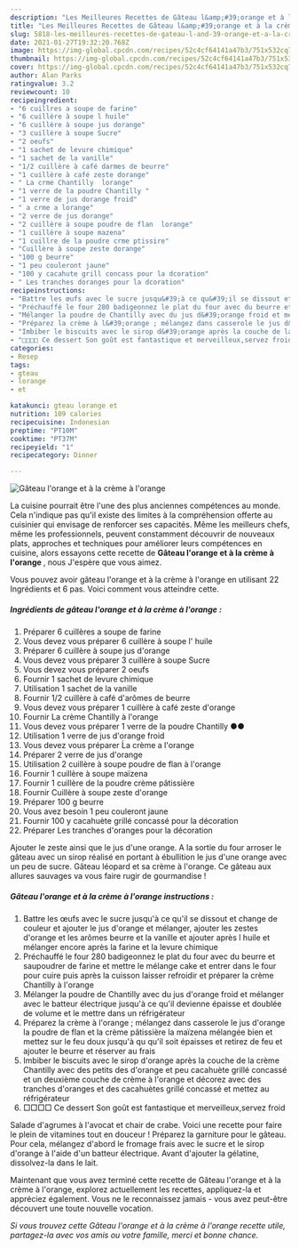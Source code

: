 ```yaml
---
description: "Les Meilleures Recettes de Gâteau l&amp;#39;orange et à la crème à l&amp;#39;orange"
title: "Les Meilleures Recettes de Gâteau l&amp;#39;orange et à la crème à l&amp;#39;orange"
slug: 5818-les-meilleures-recettes-de-gateau-l-and-39-orange-et-a-la-creme-a-l-and-39-orange
date: 2021-01-27T19:32:20.768Z
image: https://img-global.cpcdn.com/recipes/52c4cf64141a47b3/751x532cq70/gateau-lorange-et-a-la-creme-a-lorange-photo-principale-de-la-recette.jpg
thumbnail: https://img-global.cpcdn.com/recipes/52c4cf64141a47b3/751x532cq70/gateau-lorange-et-a-la-creme-a-lorange-photo-principale-de-la-recette.jpg
cover: https://img-global.cpcdn.com/recipes/52c4cf64141a47b3/751x532cq70/gateau-lorange-et-a-la-creme-a-lorange-photo-principale-de-la-recette.jpg
author: Alan Parks
ratingvalue: 3.2
reviewcount: 10
recipeingredient:
- "6 cuillres a soupe de farine"
- "6 cuillère à soupe l huile"
- "6 cuillère à soupe jus dorange"
- "3 cuillère à soupe Sucre"
- "2 oeufs"
- "1 sachet de levure chimique"
- "1 sachet de la vanille"
- "1/2 cuillère à café darmes de beurre"
- "1 cuillère à café zeste dorange"
- " La crme Chantilly  lorange"
- "1 verre de la poudre Chantilly "
- "1 verre de jus dorange froid"
- " a crme a lorange"
- "2 verre de jus dorange"
- "2 cuillère à soupe poudre de flan  lorange"
- "1 cuillère à soupe mazena"
- "1 cuillre de la poudre crme ptissire"
- "Cuillère à soupe zeste dorange"
- "100 g beurre"
- "1 peu couleront jaune"
- "100 y cacahute grill concass pour la dcoration"
- " Les tranches doranges pour la dcoration"
recipeinstructions:
- "Battre les œufs avec le sucre jusqu&#39;à ce qu&#39;il se dissout et change de couleur et ajouter le jus d&#39;orange et mélanger, ajouter les zestes d&#39;orange et les arômes beurre et la vanille et ajouter après l huile et mélanger encore après la farine et la levure chimique"
- "Préchauffé le four 280 badigeonnez le plat du four avec du beurre et saupoudrer de farine et mettre le mélange cake et entrer dans le four pour cuire puis après la cuisson laisser refroidir et préparer la crème Chantilly à l&#39;orange"
- "Mélanger la poudre de Chantilly avec du jus d&#39;orange froid et mélanger avec le batteur électrique jusqu&#39;à ce qu&#39;il devienne épaisse et doublée de volume et le mettre dans un réfrigérateur"
- "Préparez la crème à l&#39;orange ; mélangez dans casserole le jus d&#39;orange la poudre de flan et la crème pâtissière la maïzena mélangée bien et mettez sur le feu doux jusqu&#39;à qu qu&#39;il soit épaisses et retirez de feu et ajouter le beurre et réserver au frais"
- "Imbiber le biscuits avec le sirop d&#39;orange après la couche de la crème Chantilly avec des petits des d&#39;orange et peu cacahuète grillé concassé et un deuxième couche de crème à l&#39;orange et décorez avec des tranches d&#39;oranges et des cacahuètes grillé concassé et mettez au réfrigérateur"
- "□□□□ Ce dessert Son goût est fantastique et merveilleux,servez froid"
categories:
- Resep
tags:
- gteau
- lorange
- et

katakunci: gteau lorange et 
nutrition: 109 calories
recipecuisine: Indonesian
preptime: "PT10M"
cooktime: "PT37M"
recipeyield: "1"
recipecategory: Dinner

---
```



![Gâteau l&#39;orange et à la crème à l&#39;orange](https://img-global.cpcdn.com/recipes/52c4cf64141a47b3/751x532cq70/gateau-lorange-et-a-la-creme-a-lorange-photo-principale-de-la-recette.jpg)

La cuisine pourrait être l'une des plus anciennes compétences au monde. Cela n'indique pas qu'il existe des limites à la compréhension offerte au cuisinier qui envisage de renforcer ses capacités. Même les meilleurs chefs, même les professionnels, peuvent constamment découvrir de nouveaux plats, approches et techniques pour améliorer leurs compétences en cuisine, alors essayons cette recette de <strong> Gâteau l&#39;orange et à la crème à l&#39;orange </strong>, nous J'espère que vous aimez.

<!--inarticleads1-->

Vous pouvez avoir gâteau l&#39;orange et à la crème à l&#39;orange en utilisant 22 Ingrédients et 6 pas. Voici comment vous atteindre cette.

##### Ingrédients de gâteau l&#39;orange et à la crème à l&#39;orange :

1. Préparer 6 cuillères a soupe de farine
1. Vous devez vous préparer 6 cuillère à soupe l&#39; huile
1. Préparer 6 cuillère à soupe jus d&#39;orange
1. Vous devez vous préparer 3 cuillère à soupe Sucre
1. Vous devez vous préparer 2 oeufs
1. Fournir 1 sachet de levure chimique
1. Utilisation 1 sachet de la vanille
1. Fournir 1/2 cuillère à café d&#39;arômes de beurre
1. Vous devez vous préparer 1 cuillère à café zeste d&#39;orange
1. Fournir  La crème Chantilly à l&#39;orange
1. Vous devez vous préparer 1 verre de la poudre Chantilly ●●
1. Utilisation 1 verre de jus d&#39;orange froid
1. Vous devez vous préparer  Ĺa crème a l&#39;orange
1. Préparer 2 verre de jus d&#39;orange
1. Utilisation 2 cuillère à soupe poudre de flan à l&#39;orange
1. Fournir 1 cuillère à soupe maïzena
1. Fournir 1 cuillère de la poudre crème pâtissière
1. Fournir Cuillère à soupe zeste d&#39;orange
1. Préparer 100 g beurre
1. Vous avez besoin 1 peu couleront jaune
1. Fournir 100 y cacahuète grillé concassé pour la décoration
1. Préparer  Les tranches d&#39;oranges pour la décoration


Ajouter le zeste ainsi que le jus d&#39;une orange. A la sortie du four arroser le gâteau avec un sirop réalisé en portant à ébullition le jus d&#39;une orange avec un peu de sucre. Gâteau léopard et sa crème à l&#39;orange. Ce gâteau aux allures sauvages va vous faire rugir de gourmandise ! 

<!--inarticleads2-->

##### Gâteau l&#39;orange et à la crème à l&#39;orange instructions :

1. Battre les œufs avec le sucre jusqu&#39;à ce qu&#39;il se dissout et change de couleur et ajouter le jus d&#39;orange et mélanger, ajouter les zestes d&#39;orange et les arômes beurre et la vanille et ajouter après l huile et mélanger encore après la farine et la levure chimique
1. Préchauffé le four 280 badigeonnez le plat du four avec du beurre et saupoudrer de farine et mettre le mélange cake et entrer dans le four pour cuire puis après la cuisson laisser refroidir et préparer la crème Chantilly à l&#39;orange
1. Mélanger la poudre de Chantilly avec du jus d&#39;orange froid et mélanger avec le batteur électrique jusqu&#39;à ce qu&#39;il devienne épaisse et doublée de volume et le mettre dans un réfrigérateur
1. Préparez la crème à l&#39;orange ; mélangez dans casserole le jus d&#39;orange la poudre de flan et la crème pâtissière la maïzena mélangée bien et mettez sur le feu doux jusqu&#39;à qu qu&#39;il soit épaisses et retirez de feu et ajouter le beurre et réserver au frais
1. Imbiber le biscuits avec le sirop d&#39;orange après la couche de la crème Chantilly avec des petits des d&#39;orange et peu cacahuète grillé concassé et un deuxième couche de crème à l&#39;orange et décorez avec des tranches d&#39;oranges et des cacahuètes grillé concassé et mettez au réfrigérateur
1. □□□□ Ce dessert Son goût est fantastique et merveilleux,servez froid


Salade d&#39;agrumes à l&#39;avocat et chair de crabe. Voici une recette pour faire le plein de vitamines tout en douceur ! Préparez la garniture pour le gâteau. Pour cela, mélangez d&#39;abord le fromage frais avec le sucre et le sirop d&#39;orange à l&#39;aide d&#39;un batteur électrique. Avant d&#39;ajouter la gélatine, dissolvez-la dans le lait. 

<!--inarticleads1-->

<p>
Maintenant que vous avez terminé cette recette de Gâteau l&#39;orange et à la crème à l&#39;orange, explorez actuellement les recettes, appliquez-la et appréciez également. Vous ne le reconnaissez jamais - vous avez peut-être découvert une toute nouvelle vocation.
</p>

<p>
<i>Si vous trouvez cette Gâteau l&#39;orange et à la crème à l&#39;orange recette utile, partagez-la avec vos amis ou votre famille, merci et bonne chance.</i>
</p>
